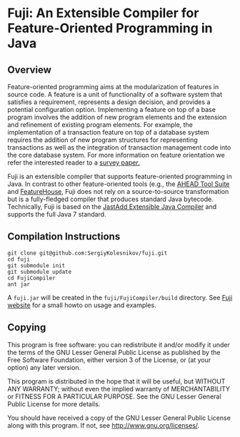 # Fuji: An Extensible Compiler for Feature-Oriented Programming in Java


## Overview

Feature-oriented programming aims at the modularization of features in source code. A feature is a unit of functionality of a software system that satisfies a requirement, represents a design decision, and provides a potential configuration option. Implementing a feature on top of a base program involves the addition of new program elements and the extension and refinement of existing program elements. For example, the implementation of a transaction feature on top of a database system requires the addition of new program structures for representing transactions as well as the integration of transaction management code into the core database system. For more information on feature orientation we refer the interested reader to a [survey paper.](http://www.infosun.fim.uni-passau.de/cl/publications/docs/JOT2009fosd.pdf)

Fuji is an extensible compiler that supports feature-oriented programming in Java. In contrast to other feature-oriented tools (e.g., the [AHEAD Tool Suite](http://userweb.cs.utexas.edu/users/schwartz/ATS.html) and [FeatureHouse](http://www.fosd.de/fh/), Fuji does not rely on a source-to-source transformation but is a fully-fledged compiler that produces standard Java bytecode. Technically, Fuji is based on the [JastAdd Extensible Java Compiler](http://jastadd.org/web/jastaddj/) and supports the full Java 7 standard. 

## Compilation Instructions

```
git clone git@github.com:SergiyKolesnikov/fuji.git
cd fuji
git submodule init
git submodule update
cd FujiCompiler
ant jar
```

A `fuji.jar` will be created in the `fuji/FujiCompiler/build` directory.  See [Fuji website](http://fosd.de/fuji) for a small howto on usage and examples.

## Copying

This program is free software: you can redistribute it and/or modify it under the terms of the GNU Lesser General Public License as published by
the Free Software Foundation, either version 3 of the License, or (at your option) any later version.

This program is distributed in the hope that it will be useful, but WITHOUT ANY WARRANTY; without even the implied warranty of
MERCHANTABILITY or FITNESS FOR A PARTICULAR PURPOSE.  See the GNU Lesser General Public License for more details.

You should have received a copy of the GNU Lesser General Public License along with this program.  If not, see <http://www.gnu.org/licenses/>.
